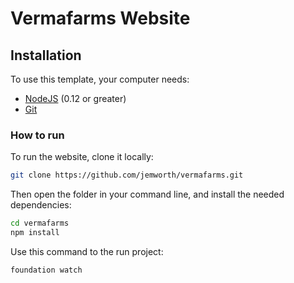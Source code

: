 # Vermafarms Website


## Installation

To use this template, your computer needs:

- [NodeJS](https://nodejs.org/en/) (0.12 or greater)
- [Git](https://git-scm.com/)

### How to run

To run the website, clone it locally:

```bash
git clone https://github.com/jemworth/vermafarms.git
```

Then open the folder in your command line, and install the needed dependencies:

```bash
cd vermafarms
npm install
```

Use this command to the run project:

```bash
foundation watch
```
